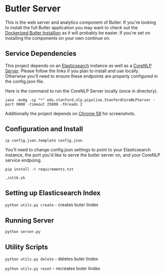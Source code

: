 # Butler Server
This is the web server and analytics component of Butler.  If you're looking to install the full Butler application you may want to check out the [Dockerized Butler Installion](https://github.com/jgawrilo/butler_install) as it will probably be easier.  If you're set on installing the components on your own continue on.

## Service Dependencies
This project depends on an [Elasticsearch](https://www.elastic.co/guide/en/elasticsearch/reference/current/_installation.html) instance as well as a [CoreNLP Server](https://stanfordnlp.github.io/CoreNLP/index.html#download).  Please follow the links if you plan to install and use locally. Otherwise you'll need to ensure these endpoints are properly configured in the config.json file.

Here is the command to run the CoreNLP Server locally (once in directory).

`java -mx8g -cp "*" edu.stanford.nlp.pipeline.StanfordCoreNLPServer -port 9000 -timeout 25000 -threads 2`

Additionally the project depends on [Chrome 59](https://developers.google.com/web/updates/2017/04/headless-chrome) for screenshots.

## Configuration and Install
`cp config.json.template config.json`

You'll need to change config.json settings to point to your Elasticsearch instance, the port you'd like to serve the butler server on, and your CoreNLP service endpoing.

`pip install -r requirements.txt`

`./nltk.sh`

## Setting up Elasticsearch Index
`python utils.py create` - creates buter lindex

## Running Server
`python server.py`

## Utility Scripts
`python utils.py delete` - deletes buter lindex

`python utils.py reset` - recreates buter lindex
